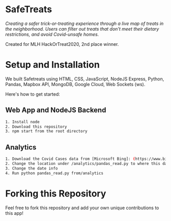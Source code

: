 # SafeTreats
<em>Creating a safer trick-or-treating experience through a live map of treats in the neighborhood. Users can filter out treats that don't meet their dietary restrictions, and avoid Covid-unsafe homes. </em>

Created for MLH HackOrTreat2020, 2nd place winner.

# Setup and Installation

We built Safetreats using HTML, CSS, JavaScript,  NodeJS Express, Python, Pandas, Mapbox API, MongoDB, Google Cloud, Web Sockets (ws).

Here's how to get started:

## Web App and NodeJS Backend

```bash
1. Install node
2. Download this repository
3. npm start from the root directory
```

## Analytics

```bash
1. Download the Covid Cases data from [Microsoft Bing]: (https://www.bing.com/covid/local/canada
2. Change the location under /analytics/pandas_read.py to where this dataset is stored
3. Change the date info
4. Run python pandas_read.py from/analytics
```
# Forking this Repository
Feel free to fork this repository and add your own unique contributions to this app!
